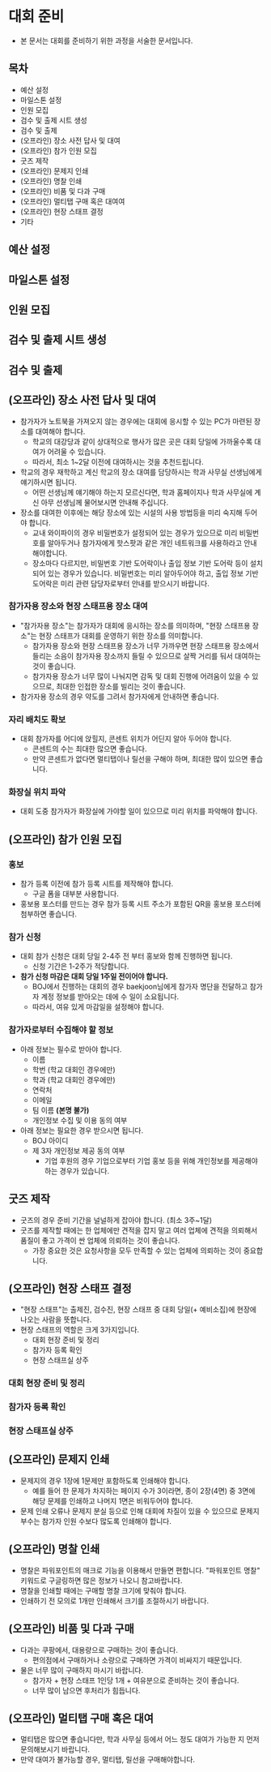 # 대회 준비
- 본 문서는 대회를 준비하기 위한 과정을 서술한 문서입니다.

## 목차
- 예산 설정
- 마일스톤 설정
- 인원 모집
- 검수 및 출제 시트 생성
- 검수 및 출제
- (오프라인) 장소 사전 답사 및 대여
- (오프라인) 참가 인원 모집
- 굿즈 제작
- (오프라인) 문제지 인쇄
- (오프라인) 명찰 인쇄
- (오프라인) 비품 및 다과 구매
- (오프라인) 멀티탭 구매 혹은 대여여
- (오프라인) 현장 스태프 결정
- 기타

## 예산 설정

## 마일스톤 설정

## 인원 모집

## 검수 및 출제 시트 생성

## 검수 및 출제

## (오프라인) 장소 사전 답사 및 대여
- 참가자가 노트북을 가져오지 않는 경우에는 대회에 응시할 수 있는 PC가 마련된 장소를 대여해야 합니다.
  - 학교의 대강당과 같이 상대적으로 행사가 많은 곳은 대회 당일에 가까울수록 대여가 어려울 수 있습니다.
  - 따라서, 최소 1~2달 이전에 대여하시는 것을 추천드립니다.
- 학교의 경우 재학하고 계신 학교의 장소 대여를 담당하시는 학과 사무실 선생님에게 얘기하시면 됩니다.
  - 어떤 선생님께 얘기해야 하는지 모르신다면, 학과 홈페이지나 학과 사무실에 계신 아무 선생님께 물어보시면 안내해 주십니다.
- 장소를 대여한 이후에는 해당 장소에 있는 시설의 사용 방법등을 미리 숙지해 두어야 합니다.
  - 교내 와이파이의 경우 비밀번호가 설정되어 있는 경우가 있으므로 미리 비밀번호를 알아두거나 참가자에게 핫스팟과 같은 개인 네트워크를 사용하라고 안내해야합니다.
  - 장소마다 다르지만, 비밀번호 기반 도어락이나 출입 정보 기반 도어락 등이 설치되어 있는 경우가 있습니다. 비밀번호는 미리 알아두어야 하고, 출입 정보 기반 도어락은 미리 관련 담당자로부터 안내를 받으시기 바랍니다.

### 참가자용 장소와 현장 스태프용 장소 대여
- "참가자용 장소"는 참가자가 대회에 응시하는 장소를 의미하며, "현장 스태프용 장소"는 현장 스태프가 대회를 운영하기 위한 장소를 의미합니다.
  - 참가자용 장소와 현장 스태프용 장소가 너무 가까우면 현장 스태프용 장소에서 들리는 소음이 참가자용 장소까지 들릴 수 있으므로 살짝 거리를 둬서 대여하는 것이 좋습니다.
  - 참가자용 장소가 너무 많이 나눠지면 감독 및 대회 진행에 어려움이 있을 수 있으므로, 최대한 인접한 장소를 빌리는 것이 좋습니다.
- 참가자용 장소의 경우 약도를 그려서 참가자에게 안내하면 좋습니다.

### 자리 배치도 확보
- 대회 참가자를 어디에 앉힐지, 콘센트 위치가 어딘지 알아 두어야 합니다.
  - 콘센트의 수는 최대한 많으면 좋습니다.
  - 만약 콘센트가 없다면 멀티탭이나 릴선을 구해야 하며, 최대한 많이 있으면 좋습니다.

### 화장실 위치 파악
- 대회 도중 참가자가 화장실에 가야할 일이 있으므로 미리 위치를 파악해야 합니다.

## (오프라인) 참가 인원 모집
### 홍보
- 참가 등록 이전에 참가 등록 시트를 제작해야 합니다.
  - 구글 폼을 대부분 사용합니다.
- 홍보용 포스터를 만드는 경우 참가 등록 시트 주소가 포함된 QR을 홍보용 포스터에 첨부하면 좋습니다.

### 참가 신청
- 대회 참가 신청은 대회 당일 2-4주 전 부터 홍보와 함께 진행하면 됩니다.
  - 신청 기간은 1-2주가 적당합니다.
- **참가 신청 마감은 대회 당일 1주일 전이어야 합니다.**
  - BOJ에서 진행하는 대회의 경우 baekjoon님에게 참가자 명단을 전달하고 참가자 계정 정보를 받아오는 데에 수 일이 소요됩니다.
  - 따라서, 여유 있게 마감일을 설정해야 합니다.

### 참가자로부터 수집해야 할 정보
- 아래 정보는 필수로 받아야 합니다.
  - 이름
  - 학번 (학교 대회인 경우에만)
  - 학과 (학교 대회인 경우에만)
  - 연락처
  - 이메일
  - 팀 이름 **(본명 불가)**
  - 개인정보 수집 및 이용 동의 여부
- 아래 정보는 필요한 경우 받으시면 됩니다.
  - BOJ 아이디
  - 제 3자 개인정보 제공 동의 여부
    - 기업 후원의 경우 기업으로부터 기업 홍보 등을 위해 개인정보를 제공해야 하는 경우가 있습니다.

## 굿즈 제작
- 굿즈의 경우 준비 기간을 널널하게 잡아야 합니다. (최소 3주~1달)
- 굿즈를 제작할 때에는 한 업체에만 견적을 잡지 말고 여러 업체에 견적을 의뢰해서 품질이 좋고 가격이 싼 업체에 의뢰하는 것이 좋습니다.
  - 가장 중요한 것은 요청사항을 모두 만족할 수 있는 업체에 의뢰하는 것이 중요합니다.

## (오프라인) 현장 스태프 결정
- "현장 스태프"는 출제진, 검수진, 현장 스태프 중 대회 당일(+ 예비소집)에 현장에 나오는 사람을 뜻합니다.
- 현장 스태프의 역할은 크게 3가지입니다.
  - 대회 현장 준비 및 정리
  - 참가자 등록 확인
  - 현장 스태프실 상주

### 대회 현장 준비 및 정리

### 참가자 등록 확인

### 현장 스태프실 상주

## (오프라인) 문제지 인쇄
- 문제지의 경우 1장에 1문제만 포함하도록 인쇄해야 합니다.
  - 예를 들어 한 문제가 차지하는 페이지 수가 3이라면, 종이 2장(4면) 중 3면에 해당 문제를 인쇄하고 나머지 1면은 비워두어야 합니다.
- 문제 인쇄 오류나 문제지 분실 등으로 인해 대회에 차질이 있을 수 있으므로 문제지 부수는 참가자 인원 수보다 많도록 인쇄해야 합니다.
  
## (오프라인) 명찰 인쇄
- 명찰은 파워포인트의 매크로 기능을 이용해서 만들면 편합니다. "파워포인트 명찰" 키워드로 구글링하면 많은 정보가 나오니 참고바랍니다.
- 명찰을 인쇄할 때에는 구매할 명찰 크기에 맞춰야 합니다.
- 인쇄하기 전 모의로 1개만 인쇄해서 크기를 조절하시기 바랍니다.

## (오프라인) 비품 및 다과 구매
- 다과는 쿠팡에서, 대용량으로 구매하는 것이 좋습니다.
  - 편의점에서 구매하거나 소량으로 구매하면 가격이 비싸지기 때문입니다.
- 물은 너무 많이 구매하지 마시기 바랍니다.
  - 참가자 + 현장 스태프 1인당 1개 + 여유분으로 준비하는 것이 좋습니다.
  - 너무 많이 남으면 후처리가 힘듭니다.

## (오프라인) 멀티탭 구매 혹은 대여
- 멀티탭은 많으면 좋습니다만, 학과 사무실 등에서 어느 정도 대여가 가능한 지 먼저 문의해보시기 바랍니다.
- 만약 대여가 불가능할 경우, 멀티탭, 릴선을 구매해야합니다.

